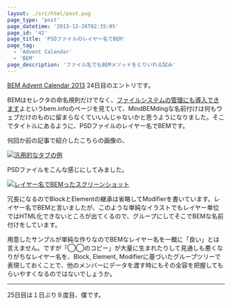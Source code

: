 ```yaml
---
layout: ./src/html/post.pug
page_type: 'post'
page_datetime: '2013-12-26T02:35:05'
page_id: '42'
page_title: 'PSDファイルのレイヤー名でBEM'
page_tag:
  - 'Advent Calendar'
  - 'BEM'
page_description: 'ファイル名でもBEMメソッドをとりいれる試み'
---
```

[BEM Advent Calendar 2013](http://www.adventar.org/calendars/61) 24日目のエントリです。

BEMはセレクタの命名規則だけでなく、[ファイルシステムの管理にも導入できます](http://bem.info/method/filesystem/)よというbem.infoのページを見ていて、MindBEMdingな名前付けは何もウェブだけのものに留まらなくていいんじゃないかと思うようになりました。そこでタイトルにあるように、PSDファイルのレイヤー名でBEMです。

何回か前の記事で紹介したこちらの画像の、

[![汎用的なタブの例](/img/multiple-tabs/01.png)](/img/multiple-tabs/01.png "汎用タブ")

PSDファイルをこんな感じにしてみました。

[![レイヤー名でBEMったスクリーンショット](/img/bem-layer-psd/01.png)](/img/bem-layer-psd/01.png "レイヤー名でBEM")

冗長になるのでBlockとElementの継承は省略してModifierを書いています。レイヤー名でBEMと言いましたが、このような単純なイラストでもレイヤー単位ではHTML化できないところが出てくるので、グループにしてそこでBEMな名前付けをしています。

用意したサンプルが単純な作りなのでBEMなレイヤー名を一概に「良い」とは言えません。ですが「◯◯のコピー」が大量に生まれたりして見通しも悪くなりがちなレイヤー名を、Block, Element, Modifierに基づいたグループツリーで表現しておくことで、他のメンバーにデータを渡す時にもその全容を把握してもらいやすくなるのではないでしょうか。

---

25日目は１日ぶり８度目、僕です。
